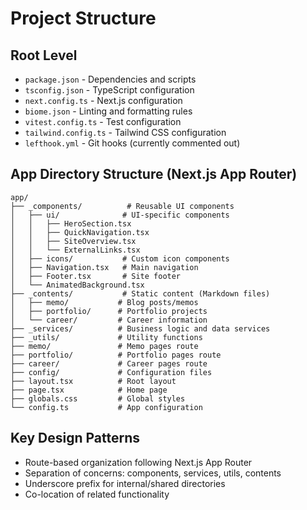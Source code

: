 # Project Structure

## Root Level
- `package.json` - Dependencies and scripts
- `tsconfig.json` - TypeScript configuration
- `next.config.ts` - Next.js configuration
- `biome.json` - Linting and formatting rules
- `vitest.config.ts` - Test configuration
- `tailwind.config.ts` - Tailwind CSS configuration
- `lefthook.yml` - Git hooks (currently commented out)

## App Directory Structure (Next.js App Router)
```
app/
├── _components/          # Reusable UI components
│   ├── ui/              # UI-specific components
│   │   ├── HeroSection.tsx
│   │   ├── QuickNavigation.tsx
│   │   ├── SiteOverview.tsx
│   │   └── ExternalLinks.tsx
│   ├── icons/           # Custom icon components
│   ├── Navigation.tsx   # Main navigation
│   ├── Footer.tsx       # Site footer
│   └── AnimatedBackground.tsx
├── _contents/           # Static content (Markdown files)
│   ├── memo/           # Blog posts/memos
│   ├── portfolio/      # Portfolio projects
│   └── career/         # Career information
├── _services/          # Business logic and data services
├── _utils/             # Utility functions
├── memo/               # Memo pages route
├── portfolio/          # Portfolio pages route
├── career/             # Career pages route
├── config/             # Configuration files
├── layout.tsx          # Root layout
├── page.tsx            # Home page
├── globals.css         # Global styles
└── config.ts           # App configuration
```

## Key Design Patterns
- Route-based organization following Next.js App Router
- Separation of concerns: components, services, utils, contents
- Underscore prefix for internal/shared directories
- Co-location of related functionality